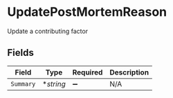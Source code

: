 # UpdatePostMortemReason

Update a contributing factor


## Fields

| Field              | Type               | Required           | Description        |
| ------------------ | ------------------ | ------------------ | ------------------ |
| `Summary`          | **string*          | :heavy_minus_sign: | N/A                |